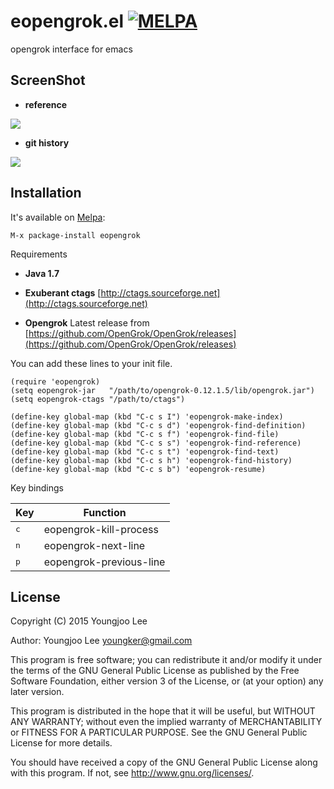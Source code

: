 # eopengrok.el [![MELPA](http://melpa.org/packages/eopengrok-badge.svg)](http://melpa.org/#/eopengrok)

opengrok interface for emacs

## ScreenShot

- **reference**
<img align="center" src="https://raw.github.com/youngker/eopengrok.el/master/eopengrok.png">

- **git history**
<img align="center" src="https://raw.github.com/youngker/eopengrok.el/master/eopengrok-git.png">

## Installation

It's available on [Melpa](https://melpa.org/):

    M-x package-install eopengrok

Requirements

- **Java 1.7**

- **Exuberant ctags**
  [http://ctags.sourceforge.net](http://ctags.sourceforge.net)

- **Opengrok**
  Latest release from [https://github.com/OpenGrok/OpenGrok/releases](https://github.com/OpenGrok/OpenGrok/releases)

You can add these lines to your init file.

```elisp
(require 'eopengrok)
(setq eopengrok-jar   "/path/to/opengrok-0.12.1.5/lib/opengrok.jar")
(setq eopengrok-ctags "/path/to/ctags")

(define-key global-map (kbd "C-c s I") 'eopengrok-make-index)
(define-key global-map (kbd "C-c s d") 'eopengrok-find-definition)
(define-key global-map (kbd "C-c s f") 'eopengrok-find-file)
(define-key global-map (kbd "C-c s s") 'eopengrok-find-reference)
(define-key global-map (kbd "C-c s t") 'eopengrok-find-text)
(define-key global-map (kbd "C-c s h") 'eopengrok-find-history)
(define-key global-map (kbd "C-c s b") 'eopengrok-resume)
```


Key bindings

Key | Function
--- | --------
<kbd>c</kbd> | eopengrok-kill-process
<kbd>n</kbd> | eopengrok-next-line
<kbd>p</kbd> | eopengrok-previous-line

## License

Copyright (C) 2015 Youngjoo Lee

Author: Youngjoo Lee <youngker@gmail.com>

This program is free software; you can redistribute it and/or modify
it under the terms of the GNU General Public License as published by
the Free Software Foundation, either version 3 of the License, or
(at your option) any later version.

This program is distributed in the hope that it will be useful,
but WITHOUT ANY WARRANTY; without even the implied warranty of
MERCHANTABILITY or FITNESS FOR A PARTICULAR PURPOSE.  See the
GNU General Public License for more details.

You should have received a copy of the GNU General Public License
along with this program.  If not, see <http://www.gnu.org/licenses/>.
